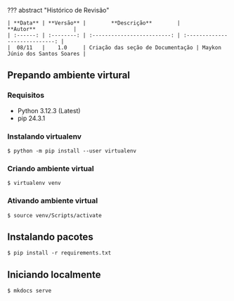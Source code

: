 ??? abstract "Histórico de Revisão"

    | **Data** | **Versão** |        **Descrição**        |           **Autor**            |
    | :------: | :--------: | :-------------------------: | :----------------------------: |
    |  08/11   |    1.0     | Criação das seção de Documentação | Maykon Júnio dos Santos Soares |

## Prepando ambiente virtural

### Requisitos

- Python 3.12.3 (Latest)
- pip 24.3.1

### Instalando virtualenv

<!--termynal: {title: bash, prompt_literal_start: [$]}-->

```
$ python -m pip install --user virtualenv
```

### Criando ambiente virtual

<!--termynal: {title: bash, prompt_literal_start: [$]}-->

```
$ virtualenv venv
```

### Ativando ambiente virtual

<!--termynal: {title: bash, prompt_literal_start: [$]}-->

```
$ source venv/Scripts/activate
```

## Instalando pacotes

<!--termynal: {title: bash, prompt_literal_start: [$]}-->

```
$ pip install -r requirements.txt
```

## Iniciando localmente

<!--termynal: {title: bash, prompt_literal_start: [$]}-->

```
$ mkdocs serve
```
